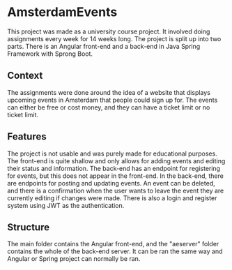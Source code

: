 # AmsterdamEvents

This project was made as a university course project. It involved doing assignments every week for 14 weeks long. 
The project is split up into two parts. There is an Angular front-end and a back-end in Java Spring Framework with Sprong Boot.

## Context
The assignments were done around the idea of a website that displays upcoming events in Amsterdam that people could sign up for. The events can either be free or cost money, and they can have a ticket limit or no ticket limit. 

## Features
The project is not usable and was purely made for educational purposes. The front-end is quite shallow and only allows for adding events and editing their status and information. The back-end has an endpoint for registering for events, but this does not appear in the front-end.
In the back-end, there are endpoints for posting and updating events. An event can be deleted, and there is a confirmation when the user wants to leave the event they are currently editing if changes were made.
There is also a login and register system using JWT as the authentication.

## Structure
The main folder contains the Angular front-end, and the "aeserver" folder contains the whole of the back-end server.
It can be ran the same way and Angular or Spring project can normally be ran.
